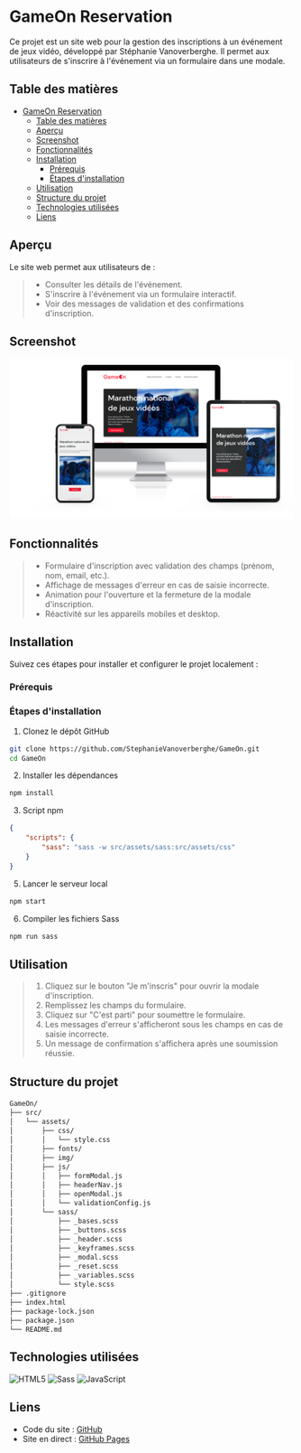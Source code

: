 # GameOn Reservation

Ce projet est un site web pour la gestion des inscriptions à un événement de jeux vidéo, développé par Stéphanie Vanoverberghe. Il permet aux utilisateurs de s'inscrire à l'événement via un formulaire dans une modale.

## Table des matières

-   [GameOn Reservation](#gameon-reservation)
    -   [Table des matières](#table-des-matières)
    -   [Aperçu](#aperçu)
    -   [Screenshot](#screenshot)
    -   [Fonctionnalités](#fonctionnalités)
    -   [Installation](#installation)
        -   [Prérequis](#prérequis)
        -   [Étapes d'installation](#étapes-dinstallation)
    -   [Utilisation](#utilisation)
    -   [Structure du projet](#structure-du-projet)
    -   [Technologies utilisées](#technologies-utilisées)
    -   [Liens](#liens)

## Aperçu

Le site web permet aux utilisateurs de :

> -   Consulter les détails de l'événement. <br>
> -   S'inscrire à l'événement via un formulaire interactif. <br>
> -   Voir des messages de validation et des confirmations d'inscription. <br>

## Screenshot

![](./src/assets/img/screenshot.png)

## Fonctionnalités

> -   Formulaire d'inscription avec validation des champs (prénom, nom, email, etc.). <br>
> -   Affichage de messages d'erreur en cas de saisie incorrecte. <br>
> -   Animation pour l'ouverture et la fermeture de la modale d'inscription. <br>
> -   Réactivité sur les appareils mobiles et desktop. <br>

## Installation

Suivez ces étapes pour installer et configurer le projet localement :

### Prérequis

### Étapes d'installation

1. Clonez le dépôt GitHub

```sh
git clone https://github.com/StephanieVanoverberghe/GameOn.git
cd GameOn
```

2. Installer les dépendances

```sh
npm install
```

3. Script npm

```json
{
    "scripts": {
        "sass": "sass -w src/assets/sass:src/assets/css"
    }
}
```

5. Lancer le serveur local

```sh
npm start
```

6. Compiler les fichiers Sass

```sh
npm run sass
```

## Utilisation

> 1. Cliquez sur le bouton "Je m'inscris" pour ouvrir la modale d'inscription.
> 2. Remplissez les champs du formulaire.
> 3. Cliquez sur "C'est parti" pour soumettre le formulaire.
> 4. Les messages d'erreur s'afficheront sous les champs en cas de saisie incorrecte.
> 5. Un message de confirmation s'affichera après une soumission réussie.

## Structure du projet

```plaintext
GameOn/
├── src/
│   └── assets/
│       ├── css/
│       │   └── style.css
│       ├── fonts/
│       ├── img/
│       ├── js/
│       │   ├── formModal.js
│       │   ├── headerNav.js
│       │   ├── openModal.js
│       │   └── validationConfig.js
│       └── sass/
│           ├── _bases.scss
│           ├── _buttons.scss
│           ├── _header.scss
│           ├── _keyframes.scss
│           ├── _modal.scss
│           ├── _reset.scss
│           ├── _variables.scss
│           └── style.scss
├── .gitignore
├── index.html
├── package-lock.json
├── package.json
└── README.md
```

## Technologies utilisées

![HTML5](https://img.shields.io/badge/HTML5-E34F26?style=for-the-badge&logo=html5&logoColor=white)
![Sass](https://img.shields.io/badge/Sass-CC6699?style=for-the-badge&logo=sass&logoColor=white)
![JavaScript](https://img.shields.io/badge/JavaScript-F7DF1E?style=for-the-badge&logo=javascript&logoColor=black)

## Liens

-   Code du site : [GitHub](https://github.com/stephanievanoverberghe/GameOn)
-   Site en direct : [GitHub Pages](https://stephanievanoverberghe.github.io/GameOn/)
